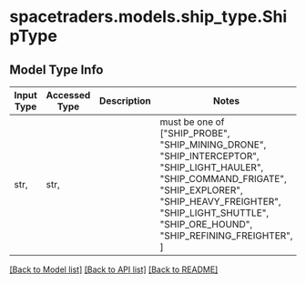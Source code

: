 # spacetraders.models.ship_type.ShipType

## Model Type Info
Input Type | Accessed Type | Description | Notes
------------ | ------------- | ------------- | -------------
str,  | str,  |  | must be one of ["SHIP_PROBE", "SHIP_MINING_DRONE", "SHIP_INTERCEPTOR", "SHIP_LIGHT_HAULER", "SHIP_COMMAND_FRIGATE", "SHIP_EXPLORER", "SHIP_HEAVY_FREIGHTER", "SHIP_LIGHT_SHUTTLE", "SHIP_ORE_HOUND", "SHIP_REFINING_FREIGHTER", ] 

[[Back to Model list]](../../README.md#documentation-for-models) [[Back to API list]](../../README.md#documentation-for-api-endpoints) [[Back to README]](../../README.md)

